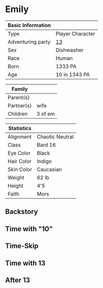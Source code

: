 # Emily

| Basic Information | |
| - | - |
| Type | Player Character |
| Adventuring party | [13](13.md) |
| Sex | Dishwasher |
| Race | Human |
| Born | 1333 PA |
| Age | 10 in 1343 PA |

| Family | |
| - | - |
| Parent(s) | |
| Partner(s) | wife |
| Children | 3 of em |

| Statistics | |
| - | - |
| Alignment | Chaotic Neutral |
| Class | Bard 16 |
| Eye Color | Black |
| Hair Color | Indigo |
| Skin Color | Caucasian |
| Weight | 62 lb |
| Height | 4'5 |
| Faith | Mors |

## Backstory

## Time with "10"

## Time-Skip

## Time with 13

## After 13